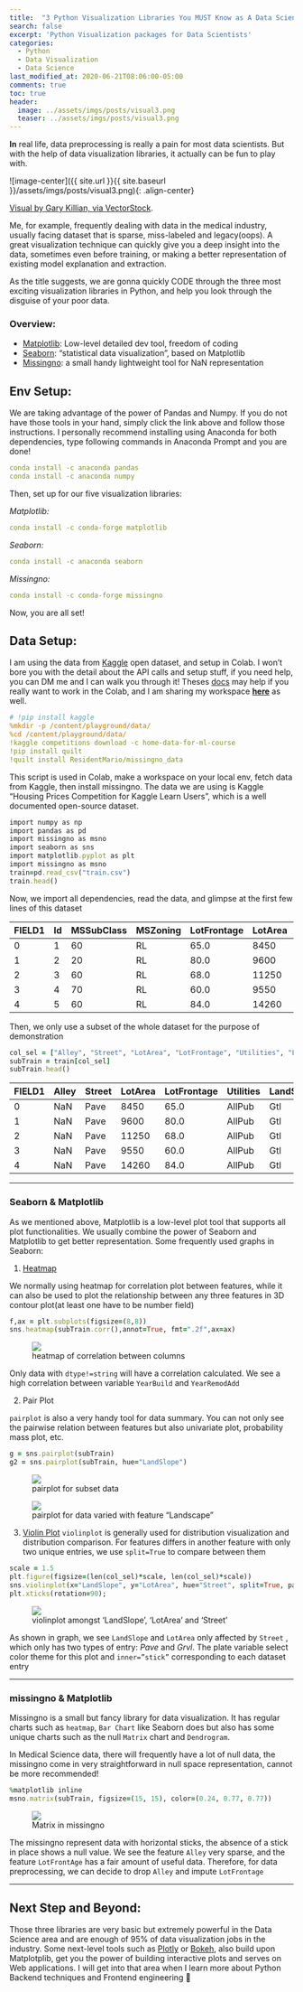```yaml
---
title:  "3 Python Visualization Libraries You MUST Know as A Data Scientist"
search: false
excerpt: 'Python Visualization packages for Data Scientists'
categories: 
  - Python
  - Data Visualization
  - Data Science
last_modified_at: 2020-06-21T08:06:00-05:00
comments: true
toc: true
header:
  image: ../assets/imgs/posts/visual3.png
  teaser: ../assets/imgs/posts/visual3.png
---
```


**In** real life, data preprocessing is really a pain for most data scientists. But with the help of data visualization libraries, it actually can be fun to play with.


![image-center]({{ site.url }}{{ site.baseurl }}/assets/imgs/posts/visual3.png){: .align-center}
<figcaption><a href="https://www.vectorstock.com/royalty-free-vector/big-data-round-visualization-vector-14256092" title="Visual by Gary Killian, via VectorStock">Visual by Gary Killian, via VectorStock</a>.</figcaption>

Me, for example, frequently dealing with data in the medical industry, usually facing dataset that is sparse, miss-labeled and legacy(oops). A great visualization technique can quickly give you a deep insight into the data, sometimes even before training, or making a better representation of existing model explanation and extraction.

As the title suggests, we are gonna quickly CODE through the three most exciting visualization libraries in Python, and help you look through the disguise of your poor data.

### Overview:
- [Matplotlib](https://matplotlib.org/): Low-level detailed dev tool, freedom of coding
- [Seaborn](https://seaborn.pydata.org/): “statistical data visualization”, based on Matplotlib
- [Missingno](https://github.com/ResidentMario/missingno): a small handy lightweight tool for NaN representation

## Env Setup:
We are taking advantage of the power of Pandas and Numpy. If you do not have those tools in your hand, simply click the link above and follow those instructions. I personally recommend installing using Anaconda for both dependencies, type following commands in Anaconda Prompt and you are done!

```yaml
conda install -c anaconda pandas
conda install -c anaconda numpy
```
Then, set up for our five visualization libraries:

*Matplotlib:*

```yaml
conda install -c conda-forge matplotlib 
```

*Seaborn:*
```yaml
conda install -c anaconda seaborn
```

*Missingno:*
```yaml
conda install -c conda-forge missingno
```

Now, you are all set!

## Data Setup:

I am using the data from [Kaggle](https://github.com/Kaggle/kaggle-api) open dataset, and setup in Colab. I won’t bore you with the detail about the API calls and setup stuff, if you need help, you can DM me and I can walk you through it! Theses [docs](https://github.com/Kaggle/kaggle-api/issues/15) may help if you really want to work in the Colab, and I am sharing my workspace [**here**](https://colab.research.google.com/drive/1qdaZwJLP14-vhImVjMNiYFZTqXJ9Qo04) as well.

```yaml
# !pip install kaggle
%mkdir -p /content/playground/data/
%cd /content/playground/data/
!kaggle competitions download -c home-data-for-ml-course
!pip install quilt
!quilt install ResidentMario/missingno_data
```

This script is used in Colab, make a workspace on your local env, fetch data from Kaggle, then install missingno. The data we are using is Kaggle “Housing Prices Competition for Kaggle Learn Users”, which is a well documented open-source dataset.

```ruby
import numpy as np
import pandas as pd
import missingno as msno
import seaborn as sns
import matplotlib.pyplot as plt
import missingno as msno
train=pd.read_csv("train.csv")
train.head()
```

Now, we import all dependencies, read the data, and glimpse at the first few lines of this dataset

|FIELD1|Id |MSSubClass|MSZoning|LotFrontage|LotArea|Street|Alley|LotShape|LandContour|Utilities|LotConfig|LandSlope|Neighborhood|Condition1|Condition2|BldgType|HouseStyle|OverallQual|OverallCond|YearBuilt|YearRemodAdd|RoofStyle|RoofMatl|Exterior1st|Exterior2nd|MasVnrType|MasVnrArea|ExterQual|ExterCond|Foundation|BsmtQual|BsmtCond|BsmtExposure|BsmtFinType1|BsmtFinSF1|BsmtFinType2|BsmtFinSF2|BsmtUnfSF|TotalBsmtSF|Heating|...|CentralAir|Electrical|1stFlrSF|2ndFlrSF|LowQualFinSF|GrLivArea|BsmtFullBath|BsmtHalfBath|FullBath|HalfBath|BedroomAbvGr|KitchenAbvGr|KitchenQual|TotRmsAbvGrd|Functional|Fireplaces|FireplaceQu|GarageType|GarageYrBlt|GarageFinish|GarageCars|GarageArea|GarageQual|GarageCond|PavedDrive|WoodDeckSF|OpenPorchSF|EnclosedPorch|3SsnPorch|ScreenPorch|PoolArea|PoolQC|Fence|MiscFeature|MiscVal|MoSold|YrSold|SaleType|SaleCondition|SalePrice|
|------|---|----------|--------|-----------|-------|------|-----|--------|-----------|---------|---------|---------|------------|----------|----------|--------|----------|-----------|-----------|---------|------------|---------|--------|-----------|-----------|----------|----------|---------|---------|----------|--------|--------|------------|------------|----------|------------|----------|---------|-----------|-------|---|----------|----------|--------|--------|------------|---------|------------|------------|--------|--------|------------|------------|-----------|------------|----------|----------|-----------|----------|-----------|------------|----------|----------|----------|----------|----------|----------|-----------|-------------|---------|-----------|--------|------|-----|-----------|-------|------|------|--------|-------------|---------|
|0     |1  |60        |RL      |65.0       |8450   |Pave  |NaN  |Reg     |Lvl        |AllPub   |Inside   |Gtl      |CollgCr     |Norm      |Norm      |1Fam    |2Story    |7          |5          |2003     |2003        |Gable    |CompShg |VinylSd    |VinylSd    |BrkFace   |196.0     |Gd       |TA       |PConc     |Gd      |TA      |No          |GLQ         |706       |Unf         |0         |150      |856        |GasA   |...|Y         |SBrkr     |856     |854     |0           |1710     |1           |0           |2       |1       |3           |1           |Gd         |8           |Typ       |0         |NaN        |Attchd    |2003.0     |RFn         |2         |548       |TA        |TA        |Y         |0         |61         |0            |0        |0          |0       |NaN   |NaN  |NaN        |0      |2     |2008  |WD      |Normal       |208500   |
|1     |2  |20        |RL      |80.0       |9600   |Pave  |NaN  |Reg     |Lvl        |AllPub   |FR2      |Gtl      |Veenker     |Feedr     |Norm      |1Fam    |1Story    |6          |8          |1976     |1976        |Gable    |CompShg |MetalSd    |MetalSd    |None      |0.0       |TA       |TA       |CBlock    |Gd      |TA      |Gd          |ALQ         |978       |Unf         |0         |284      |1262       |GasA   |...|Y         |SBrkr     |1262    |0       |0           |1262     |0           |1           |2       |0       |3           |1           |TA         |6           |Typ       |1         |TA         |Attchd    |1976.0     |RFn         |2         |460       |TA        |TA        |Y         |298       |0          |0            |0        |0          |0       |NaN   |NaN  |NaN        |0      |5     |2007  |WD      |Normal       |181500   |
|2     |3  |60        |RL      |68.0       |11250  |Pave  |NaN  |IR1     |Lvl        |AllPub   |Inside   |Gtl      |CollgCr     |Norm      |Norm      |1Fam    |2Story    |7          |5          |2001     |2002        |Gable    |CompShg |VinylSd    |VinylSd    |BrkFace   |162.0     |Gd       |TA       |PConc     |Gd      |TA      |Mn          |GLQ         |486       |Unf         |0         |434      |920        |GasA   |...|Y         |SBrkr     |920     |866     |0           |1786     |1           |0           |2       |1       |3           |1           |Gd         |6           |Typ       |1         |TA         |Attchd    |2001.0     |RFn         |2         |608       |TA        |TA        |Y         |0         |42         |0            |0        |0          |0       |NaN   |NaN  |NaN        |0      |9     |2008  |WD      |Normal       |223500   |
|3     |4  |70        |RL      |60.0       |9550   |Pave  |NaN  |IR1     |Lvl        |AllPub   |Corner   |Gtl      |Crawfor     |Norm      |Norm      |1Fam    |2Story    |7          |5          |1915     |1970        |Gable    |CompShg |Wd Sdng    |Wd Shng    |None      |0.0       |TA       |TA       |BrkTil    |TA      |Gd      |No          |ALQ         |216       |Unf         |0         |540      |756        |GasA   |...|Y         |SBrkr     |961     |756     |0           |1717     |1           |0           |1       |0       |3           |1           |Gd         |7           |Typ       |1         |Gd         |Detchd    |1998.0     |Unf         |3         |642       |TA        |TA        |Y         |0         |35         |272          |0        |0          |0       |NaN   |NaN  |NaN        |0      |2     |2006  |WD      |Abnorml      |140000   |
|4     |5  |60        |RL      |84.0       |14260  |Pave  |NaN  |IR1     |Lvl        |AllPub   |FR2      |Gtl      |NoRidge     |Norm      |Norm      |1Fam    |2Story    |8          |5          |2000     |2000        |Gable    |CompShg |VinylSd    |VinylSd    |BrkFace   |350.0     |Gd       |TA       |PConc     |Gd      |TA      |Av          |GLQ         |655       |Unf         |0         |490      |1145       |GasA   |...|Y         |SBrkr     |1145    |1053    |0           |2198     |1           |0           |2       |1       |4           |1           |Gd         |9           |Typ       |1         |TA         |Attchd    |2000.0     |RFn         |3         |836       |TA        |TA        |Y         |192       |84         |0            |0        |0          |0       |NaN   |NaN  |NaN        |0      |12    |2008  |WD      |Normal       |250000   |

Then, we only use a subset of the whole dataset for the purpose of demonstration

```ruby
col_sel = ["Alley", "Street", "LotArea", "LotFrontage", "Utilities", "LandSlope", "Neighborhood", "YearBuilt", "YearRemodAdd"]
subTrain = train[col_sel]
subTrain.head()
```

|FIELD1|Alley|Street|LotArea|LotFrontage|Utilities|LandSlope|Neighborhood|YearBuilt|YearRemodAdd|
|------|-----|------|-------|-----------|---------|---------|------------|---------|------------|
|0     |NaN  |Pave  |8450   |65.0       |AllPub   |Gtl      |CollgCr     |2003     |2003        |
|1     |NaN  |Pave  |9600   |80.0       |AllPub   |Gtl      |Veenker     |1976     |1976        |
|2     |NaN  |Pave  |11250  |68.0       |AllPub   |Gtl      |CollgCr     |2001     |2002        |
|3     |NaN  |Pave  |9550   |60.0       |AllPub   |Gtl      |Crawfor     |1915     |1970        |
|4     |NaN  |Pave  |14260  |84.0       |AllPub   |Gtl      |NoRidge     |2000     |2000        |

----
### Seaborn & Matplotlib
As we mentioned above, Matplotlib is a low-level plot tool that supports all plot functionalities. We usually combine the power of Seaborn and Matplotlib to get better representation. Some frequently used graphs in Seaborn:

1. [Heatmap](https://seaborn.pydata.org/generated/seaborn.heatmap.html?highlight=heat#seaborn.heatmap)

We normally using heatmap for correlation plot between features, while it can also be used to plot the relationship between any three features in 3D contour plot(at least one have to be number field)
```ruby
f,ax = plt.subplots(figsize=(8,8))
sns.heatmap(subTrain.corr(),annot=True, fmt=".2f",ax=ax)
```
<figure>
	<a href="https://miro.medium.com/max/910/1*-HWmFHn2UViQwLXsxkjc2w.png"><img src="https://miro.medium.com/max/910/1*-HWmFHn2UViQwLXsxkjc2w.png"></a>
	<figcaption>heatmap of correlation between columns</figcaption>
</figure>

Only data with `dtype!=string` will have a correlation calculated. We see a high correlation between variable `YearBuild` and `YearRemodAdd`

2. Pair Plot

`pairplot` is also a very handy tool for data summary. You can not only see the pairwise relation between features but also univariate plot, probability mass plot, etc.

```ruby
g = sns.pairplot(subTrain)
g2 = sns.pairplot(subTrain, hue="LandSlope")
```

<figure>
	<a href="https://miro.medium.com/max/1400/1*i9ylsEA7grx3Qf15u2pZ8w.png"><img src="https://miro.medium.com/max/1400/1*i9ylsEA7grx3Qf15u2pZ8w.png"></a>
	<figcaption>pairplot for subset data</figcaption>
</figure>

<figure>
	<a href="https://miro.medium.com/max/1400/1*aiq2N23SGrTz9k7jvRJXcg.png"><img src="https://miro.medium.com/max/1400/1*aiq2N23SGrTz9k7jvRJXcg.png"></a>
	<figcaption>pairplot for data varied with feature “Landscape”</figcaption>
</figure>

3. [Violin Plot](https://seaborn.pydata.org/generated/seaborn.violinplot.html?highlight=vio#seaborn.violinplot)
`violinplot` is generally used for distribution visualization and distribution comparison. For features differs in another feature with only two unique entries, we use `split=True` to compare between them
```ruby
scale = 1.5
plt.figure(figsize=(len(col_sel)*scale, len(col_sel)*scale))
sns.violinplot(x="LandSlope", y="LotArea", hue="Street", split=True, palette="Set2",data=subTrain, inner="stick",scale="count")
plt.xticks(rotation=90);
```
<figure>
	<a href="https://miro.medium.com/max/1400/1*lN28NtMvppkdpsdFGwwUZg.png"><img src="https://miro.medium.com/max/1400/1*lN28NtMvppkdpsdFGwwUZg.png"></a>
	<figcaption>violinplot amongst ‘LandSlope’, ‘LotArea’ and ‘Street’</figcaption>
</figure>

As shown in graph, we see `LandSlope` and `LotArea` only affected by `Street` , which only has two types of entry: *Pave* and *Grvl*. The plate variable select color theme for this plot and `inner=”stick”` corresponding to each dataset entry

-----
### missingno & Matplotlib
Missingno is a small but fancy library for data visualization. It has regular charts such as `heatmap`, `Bar Chart` like Seaborn does but also has some unique charts such as the null `Matrix` chart and `Dendrogram`.

In Medical Science data, there will frequently have a lot of null data, the missingno come in very straightforward in null space representation, cannot be more recommended!

```ruby
%matplotlib inline
msno.matrix(subTrain, figsize=(15, 15), color=(0.24, 0.77, 0.77))
```

<figure>
	<a href="https://miro.medium.com/max/1400/1*AvQ4Rxi09ZS-IFVQFkAP3Q.png"><img src="https://miro.medium.com/max/1400/1*AvQ4Rxi09ZS-IFVQFkAP3Q.png"></a>
	<figcaption>Matrix in missingno</figcaption>
</figure>

The missingno represent data with horizontal sticks, the absence of a stick in place shows a null value. We see the feature `Alley` very sparse, and the feature `LotFrontAge` has a fair amount of useful data. Therefore, for data preprocessing, we can decide to drop `Alley` and impute `LotFrontage`

----
## Next Step and Beyond:
Those three libraries are very basic but extremely powerful in the Data Science area and are enough of 95% of data visualization jobs in the industry. Some next-level tools such as [Plotly](https://plotly.com/python/line-and-scatter/) or [Bokeh](https://docs.bokeh.org/en/latest/docs/installation.html), also build upon Matplotplib, get you the power of building interactive plots and serves on Web applications. I will get into that area when I learn more about Python Backend techniques and Frontend engineering 👊




